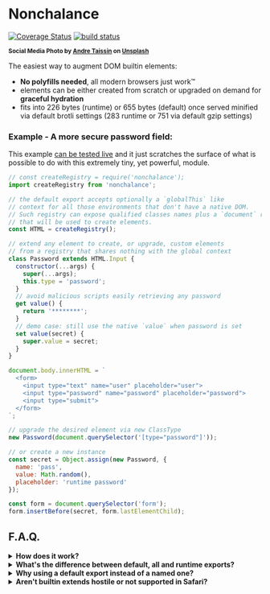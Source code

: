# Nonchalance

[![Coverage Status](https://coveralls.io/repos/github/WebReflection/nonchalance/badge.svg?branch=main)](https://coveralls.io/github/WebReflection/nonchalance?branch=main) [![build status](https://github.com/WebReflection/nonchalance/actions/workflows/node.js.yml/badge.svg)](https://github.com/WebReflection/nonchalance/actions)

<sup>**Social Media Photo by [Andre Taissin](https://unsplash.com/@andretaissin) on [Unsplash](https://unsplash.com/)**</sup>

The easiest way to augment DOM builtin elements:

  * **No polyfills needed**, all modern browsers just work™️
  * elements can be either created from scratch or upgraded on demand for **graceful hydration**
  * fits into 226 bytes (runtime) or 655 bytes (default) once served minified via default brotli settings (283 runtime or 751 via default gzip settings)

### Example - A more secure password field:

This example [can be tested live](https://webreflection.github.io/nonchalance/test/) and it just scratches the surface of what is possible to do with this extremely tiny, yet powerful, module.

```js
// const createRegistry = require('nonchalance');
import createRegistry from 'nonchalance';

// the default export accepts optionally a `globalThis` like
// context for all those environments that don't have a native DOM.
// Such registry can expose qualified classes names plus a `document` reference
// that will be used to create elements.
const HTML = createRegistry();

// extend any element to create, or upgrade, custom elements
// from a registry that shares nothing with the global context
class Password extends HTML.Input {
  constructor(...args) {
    super(...args);
    this.type = 'password';
  }
  // avoid malicious scripts easily retrieving any password
  get value() {
    return '********';
  }
  // demo case: still use the native `value` when password is set
  set value(secret) {
    super.value = secret;
  }
}

document.body.innerHTML = `
  <form>
    <input type="text" name="user" placeholder="user">
    <input type="password" name="password" placeholder="password">
    <input type="submit">
  </form>
`;

// upgrade the desired element via new ClassType
new Password(document.querySelector('[type="password"]'));

// or create a new instance
const secret = Object.assign(new Password, {
  name: 'pass',
  value: Math.random(),
  placeholder: 'runtime password'
});

const form = document.querySelector('form');
form.insertBefore(secret, form.lastElementChild);
```

## F.A.Q.

<details>
  <summary><strong>How does it work?</strong></summary>
  <div>

Combining the [custom-function](https://github.com/WebReflection/custom-function#readme) module and optionally the [proxied-html-constructors](https://github.com/WebReflection/proxied-html-constructors#readme) one, it is possible to *upgrade* any sort of element without ever facing the *Illegal Constructor* error that shows up any time a natural `class extends HTMLSomethingElement {}` intent causes, when such class is not defined as globally shared `customElements` registry.

Not only there's nothing globally shared through this module on the global context, every awkward extra work to have builtin extends is completely unnecessary:

  * new or passed elements always preserve their prototype root chain
  * no extra attributes or clashing names can ever happen

On top of that, because any *HTML registry* can be created per each module or project to share among its components, it's also possible to pass to such *registry* creation any fake or mocked `globalThis` like environment, with at least a `document` field that exposes a `createElement(tagName)` method, and one or more classes the project is meant to test, such as `HTMLElement` and/or any other needed for such project to succeed.

However, since this module primary target is the *DOM*, the `globalThis` reference is used as sensible default but that still does not mean anything is shared around registries created through the default export.

  </div>
</details>
<details>
  <summary><strong>What's the difference between default, all and runtime exports?</strong></summary>
  <div>

The `nonchalance` default export (brotli 655, gzip 751) uses a pre-compiled/defined *Map* of all known, and *not deprecated* HTML tags directly from [proxied-html-constructors](https://github.com/WebReflection/proxied-html-constructors#readme) module, while the `nonchalance/all` export (brotli 678, gzip 782) exposes also obsolete or deprecated tags, still using `proxied-html-constructors` as reference.

The strength of `proxied-html-constructors` module is that *it actually throws an error* when a not-known element is being created, so that it's easier to spot errors at build or testing time, because the related *Class* might not exist or be known ahead of time.

However, this pre-compiled *Map* doesn't come for free in terms of bytes, but it's surely the fastest and less heap greedy way to use this module.

On the other hand, if you are a "*bytes saver maniac*", the `nonchalance/runtime` alternative (brotli 226, gzip 283) doesn't use a pre-compiled *Map* and it simply retrieves once the constructor related to the desired *tag*.

That means that `HTML.Shenanigan` won't ever throw an error, but it will silently create an extend of `HTMLUnknownElement`, also allocating extra heap to access such constructor via `document.createElement(anyTag).constructor`.

If *vaporware* or *minimal working code* is your code, and you are confident you don't need any guard other variants provide, then `nonchalance/runtime` will kinda always work forever, with slighter extra *GC* pressure than others, and without guarantees a typo written in the extend will possibly show-up at integration testing time ... and if that's your cup of tea, go ahead with this even smaller variant 🦄

Last, but not least, please note that `nonchalance/runtime` types include all known *HTML* elements, including deprecated and obsolete ones, simply because it cannot guard anything, so that any element would be automatically enabled, even the non standard, or not existent one, beside legacy.

  </div>
</details>
<details>
  <summary><strong>Why using a default export instead of a named one?</strong></summary>
  <div>

Unrelated to this module but worth clarifying here why, this *dual module* simply does the right thing: it exposes a `default export` in *ESM* and a `module.exports = ...` in the *CJS* world, without ugly `__esModule` workarounds or similar tricks.

The reason I didn't go for a named export in pretty much any of this module, or this module dependencies, is that everyone is *free* to decide how to name the ability to create a scoped registry, among the way to name imports from its submodule within this code.

As example, `custom-function` module is imported as `custom` callback, as it's very semantic for this module purpose, while `proxied-html-constructors` is imported as `create`, which is still very semantic for this module goal but it could be confusing to some other project when `Object.create` or `createSignal`, as example, is meant instead.

That is: this module exports a single callback used to create a *registry* that can be used to extend any *HTML* element, so that having the freedom to name such registry felt like a good use case, and an improved DX, to offer.

Yes, you can alias named imports with ease in *JS*, but why even bothering when the export is meant to be just one and implicitly cover all your possible naming conventions around your code? 😉

  </div>
</details>
<details>
  <summary><strong>Aren't builtin extends hostile or not supported in Safari?</strong></summary>
  <div>

I've talked ad nauseam [about this topic](https://webreflection.medium.com/in-favor-of-custom-elements-built-ins-bae3f40f27d5) but here the thing:

  * the success of *jQuery*, which is still the most deployed and used library out there, is based on native elements manipulation and augmentation
  * every browser but Safari/WebKit supports builtin extends and use it in the wild, signaling WebKit concerns are somehow not so relevant
  * the API specification [still mention builtin extends](https://html.spec.whatwg.org/multipage/custom-elements.html#custom-elements-customized-builtin-example), implying it's not really a blocker for the Web
  * with ES2015 and classes, the only troublesome constructors have always been DOM classes and their *Illegal Constructor* error ... well, it's time to say goodbye to thos legacy constraints

In short, if you read again the most basic `Passord` class example, it's clear that builtin extends can go way beyond, and with ease, any complex and verbose and slower *ShadowDOM* based solution, so that keep being stubborn about avoiding graceful enhancement on what's the Web we surf daily is just counter-productive, and years have to pass before everyone can actually benefit from latest overly-complicated *Shadow DOM* realm, which includes [accessibility issues](https://github.com/WebKit/standards-positions/issues/97#issuecomment-1424415317), constraints, limited use cases compared to builtin extends, and so on ... so here there's something that's meant to work as *ECMAScript* specification compliant, without bothering legacy DOM world and all these distracting and time consuming debates around builtin extends while the Web move forward.

This module goal is to provide a choice that doesn't suffer any of the problems developers love to talk about builtin extends:

  * "*do I need a polyfill forever?*" no, you need 655 bytes plus the rest to forget about this issue
  * "*will builtin extends be removed from specs?*" who cares, with just 655 bytes libary helper you're good to go

  </div>
</details>
